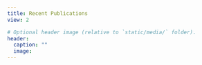 ```yaml
---
title: Recent Publications
view: 2

# Optional header image (relative to `static/media/` folder).
header:
  caption: ""
  image:
---
```

